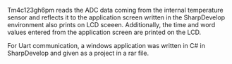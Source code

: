 Tm4c123gh6pm reads the ADC data coming from the internal temperature sensor and reflects it to the application screen written in the SharpDevelop environment also prints on LCD sceeen. Additionally, the time and word values ​​entered from the application screen are printed on the LCD.

For Uart communication, a windows application was written in C# in SharpDevelop and given as a project in a rar file.
